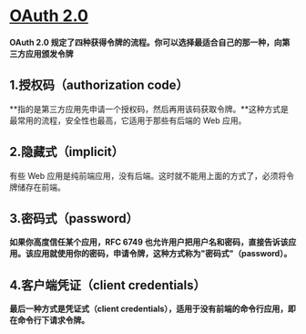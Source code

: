 #  [OAuth 2.0 ](https://github.com/spring-projects/spring-security/wiki/OAuth-2.0-Migration-Guide)

**OAuth 2.0 规定了四种获得令牌的流程。你可以选择最适合自己的那一种，向第三方应用颁发令牌**

[详情链接]: http://www.ruanyifeng.com/blog/2019/04/oauth-grant-types.html



## 1.授权码（authorization code）

**指的是第三方应用先申请一个授权码，然后再用该码获取令牌。**这种方式是最常用的流程，安全性也最高，它适用于那些有后端的 Web 应用。

## 2.隐藏式（implicit）

有些 Web 应用是纯前端应用，没有后端。这时就不能用上面的方式了，必须将令牌储存在前端。

## 3.密码式（password）

**如果你高度信任某个应用，RFC 6749 也允许用户把用户名和密码，直接告诉该应用。该应用就使用你的密码，申请令牌，这种方式称为"密码式"（password）。**

## 4.客户端凭证（client credentials）

**最后一种方式是凭证式（client credentials），适用于没有前端的命令行应用，即在命令行下请求令牌。**